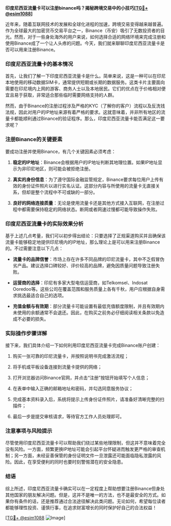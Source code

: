 **印度尼西亚流量卡可以注册binance吗？揭秘跨境交易中的小技巧[[TG💪+ @esim1088](https://t.me/s/esim1088)]**

近年来，随着互联网技术的发展和全球化进程的加速，跨境交易变得越来越普遍。作为全球最大的加密货币交易平台之一，Binance（币安）吸引了无数投资者的目光。然而，对于一些身处海外的用户来说，如何选择合适的网络环境来完成注册和使用Binance成了一个让人头疼的问题。今天，我们就来聊聊印度尼西亚流量卡是否可以用来注册Binance。

### 印度尼西亚流量卡的基本情况

首先，让我们了解一下印度尼西亚流量卡是什么。简单来说，这是一种可以在印尼本地使用的移动数据SIM卡，通常提供短期或长期的数据服务。这类卡片主要面向需要在印尼境内上网的游客、商务人士以及本地居民。它们的优点在于价格相对便宜且易于获取，非常适合那些临时需要网络支持的人群。

然而，由于Binance的注册过程涉及严格的KYC（了解你的客户）流程以及反洗钱法规，因此对用户的IP地址来源有着严格的要求。这就意味着，并非所有地区的流量卡都能顺利通过Binance的验证程序。那么，印度尼西亚流量卡能否满足这一要求呢？

### 注册Binance的关键要素

要成功注册并使用Binance，有几个关键因素必须考虑：

1. **稳定的IP地址**：Binance会根据用户的IP地址判断其地理位置。如果IP地址显示为非印尼地区，则可能会被拒绝注册。
   
2. **真实的身份信息**：为了遵守国际金融监管规定，Binance要求每位用户上传有效的身份证件照片以进行实名认证。这部分内容与所使用的流量卡无直接关系，但却是整个流程中不可或缺的一部分。

3. **良好的网络连接质量**：无论是使用流量卡还是其他方式接入互联网，在注册过程中都需要保持稳定的网络状态。断网或者网速过慢都可能导致操作失败。

### 印度尼西亚流量卡的实际效果分析

基于上述几点考量，我们可以初步得出结论：只要选择了正规渠道购买并且确保该流量卡能够稳定地提供印尼境内的IP地址，那么理论上是可以用来注册Binance的。不过需要注意以下几点：

- **流量卡的品牌信誉**：市场上存在许多不同品牌的印尼流量卡，其中不乏假冒伪劣产品。建议选择口碑较好、评价较高的品牌，避免因质量问题导致注册失败。
  
- **运营商的选择**：印尼有多家大型电信运营商，如Telkomsel、Indosat Ooredoo等。这些公司在覆盖范围和服务质量上各有千秋，用户应根据自身需求挑选最适合自己的选项。

- **充值金额与有效期**：部分流量卡可能设置有最低充值额度限制，并且有效期内未使用的余额通常不会退还。因此，在购买之前务必仔细阅读相关条款以免造成不必要的损失。

### 实际操作步骤详解

接下来，我们具体介绍一下如何利用印度尼西亚流量卡完成Binance账户创建：

1. 购买一张可靠的印尼流量卡，并按照说明书完成激活流程；
   
2. 将手机或平板设备连接到流量卡提供的网络；
   
3. 打开浏览器访问Binance官网，并点击“注册”按钮开始填写个人信息；
   
4. 在表单中输入正确的邮箱地址和密码，并勾选同意服务协议；
   
5. 完成基本资料录入后，系统将提示上传身份证件照片，请准备好清晰完整的扫描件；
   
6. 最后一步是提交审核请求，等待官方工作人员处理即可。

### 注意事项与风险提示

尽管使用印度尼西亚流量卡可以帮助我们绕过某些地理限制，但这并不意味着完全没有风险。一方面，频繁更换IP地址可能会引起平台怀疑进而触发更严格的审查机制；另一方面，未经妥善保管的身份证明文件一旦泄露还可能面临隐私泄露的风险。因此，在享受便利的同时也要时刻警惕潜在的安全隐患。

### 结语

综上所述，印度尼西亚流量卡确实可以在一定程度上帮助想要注册Binance但身处其他国家的朋友解决问题。但是，这并不是唯一的方法，也不是最安全的方式。如果你有条件的话，还是推荐通过合法途径解决此类问题。无论如何，希望每位读者都能够理性投资、谨慎行事，在追求财富增长的同时保护好自己的合法权益！

[[TG💪+ @esim1088](https://t.me/s/esim1088) ![Image](https://i.postimg.cc/4NQfJmqS/Snipaste-2025-05-13-00-14-12.png)]